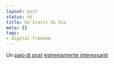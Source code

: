 ```yaml
--- 
layout: post
status: ok
title: Un'Ira(n) di Dio
meta: {}
tags: 
- digital-freedom
---
```

Un [paio di post][1] [estremamente interessanti][2]  
  
[1]: http://asert.arbornetworks.com/2009/06/iranian-traffic-engineering/
[2]: http://asert.arbornetworks.com/2009/06/a-deeper-look-at-the-iranian-firewall/ 
